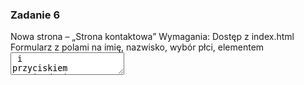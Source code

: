 
### Zadanie 6
Nowa strona – „Strona kontaktowa”
Wymagania:
Dostęp z index.html
 Formularz z polami na imię, nazwisko, wybór płci, elementem <textarea> i przyciskiem zatwierdzającym
 Formularz powinien po zatwierdzeniu wrócić na stronę index.html
